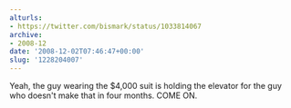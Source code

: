 ```yaml
---
alturls:
- https://twitter.com/bismark/status/1033814067
archive:
- 2008-12
date: '2008-12-02T07:46:47+00:00'
slug: '1228204007'
---
```


Yeah, the guy wearing the $4,000 suit is holding the elevator for the guy who doesn't make that in four months. COME ON.

